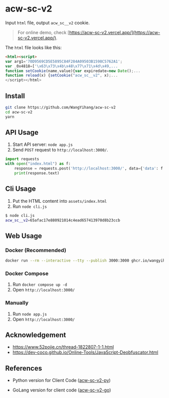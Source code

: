 # acw-sc-v2

Input `html` file, output `acw_sc__v2` cookie. 

> For online demo, check [https://acw-sc-v2.vercel.app/](https://acw-sc-v2.vercel.app/).

The `html` file looks like this:

```html
<html><script>
var arg1='70D9569CD5E5895C84F284A09503B1598C5762A1';
var _0x4818=['\x63\x73\x4b\x48\x77\x71\x4d\x49,...
function setCookie(name,value){var expiredate=new Date();...
function reload(x) {setCookie("acw_sc__v2", x);...
</script></html>
```

## Install

```bash
git clone https://github.com/WangYihang/acw-sc-v2
cd acw-sc-v2
yarn
```

## API Usage

1. Start API server: `node app.js`
2. Send `POST` request to `http://localhost:3000/`.

```python
import requests
with open("index.html") as f:
    response = requests.post('http://localhost:3000/', data={'data': f.read()})
    print(response.text)
```

## Cli Usage

1. Put the HTML content into `assets/index.html`
2. Run `node cli.js`

```bash
$ node cli.js
acw_sc__v2=65afac17e880921014c4ead657413970d8b23ccb
```

## Web Usage

### Docker (Recommended)

```bash
docker run --rm --interactive --tty --publish 3000:3000 ghcr.io/wangyihang/acw-sc-v2.js:main
```


### Docker Compose

1. Run `docker compose up -d`
2. Open `http://localhost:3000/`

### Manually

1. Run `node app.js`
2. Open `http://localhost:3000/`

## Acknowledgement

* https://www.52pojie.cn/thread-1822807-1-1.html
* https://dev-coco.github.io/Online-Tools/JavaScript-Deobfuscator.html

## References

* Python version for Client Code ([acw-sc-v2-py](https://github.com/WangYihang/acw-sc-v2-py))

* GoLang version for client code ([acw-sc-v2-go](https://github.com/WangYihang/acw-sc-v2-go))
